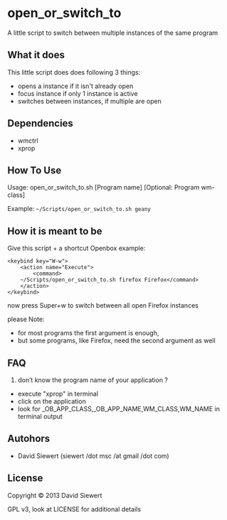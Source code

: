 open_or_switch_to
=================

A little script to switch between multiple instances of the same program

## What it does ##
This little script does does following 3 things:
 * opens a <program> instance if it isn't already open
 * focus <program> instance if only 1 instance is active
 * switches between <program> instances, if multiple are open

## Dependencies ##
 * wmctrl
 * xprop

## How To Use ##

Usage: open_or_switch_to.sh [Program name] [Optional: Program wm-class]

Example: `~/Scripts/open_or_switch_to.sh geany`

## How it is meant to be ##
Give this script + <program> a shortcut
Openbox example:

```
<keybind key="W-w">
	<action name="Execute">
		<command>
	~/Scripts/open_or_switch_to.sh firefox Firefox</command>
	</action>
</keybind>
```
now press Super+w to switch between all open Firefox instances
	
please Note: 
 * for most programs the first argument is enough, 
 * but some programs, like Firefox, need the second argument as well
	
## FAQ ##
 1. don’t know the program name of your application ?
  * execute "xprop" in terminal
  * click on the application
  * look for _OB_APP_CLASS,_OB_APP_NAME,WM_CLASS,WM_NAME in terminal output

## Autohors ##
 * David Siewert (siewert /dot msc /at gmail /dot com)
 
## License ##

Copyright © 2013 David Siewert

GPL v3, look at LICENSE for additional details	
	
